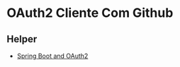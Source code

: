 # OAuth2 Cliente Com Github

## Helper

 - [Spring Boot and OAuth2](https://spring.io/guides/tutorials/spring-boot-oauth2/)